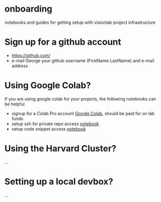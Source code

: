 # onboarding
notebooks and guides for getting setup with visionlab project infrastructure

# Sign up for a github account
- https://github.com/
- e-mail George your github username (FirstName LastName) and e-mail address

# Using Google Colab?
If you are using google colab for your projects, the following notebooks can be helpful
- signup for a Colab Pro account [Google Colab](https://colab.research.google.com/), should be paid for on lab funds
- setup ssh for private repo access [notebook](https://colab.research.google.com/drive/1AaBFZDYizf8mxVZ70LXWmkGznonE9FlA?usp=sharing)
- setup code snippet access [notebook](https://colab.research.google.com/github/harvard-visionlab/onboarding/blob/main/notebooks/visionlab_use_snippets.ipynb)

# Using the Harvard Cluster?
...

# Setting up a local devbox?
...
